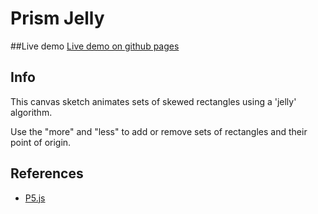 # Prism Jelly

##Live demo
[Live demo on github pages](https://rjbultitude.github.io/prism-jelly/)

## Info
This canvas sketch animates sets of skewed rectangles using a 'jelly' algorithm.

Use the "more" and "less" to add or remove sets of rectangles and their point of origin.

## References

* [P5.js](http://p5js.org/)